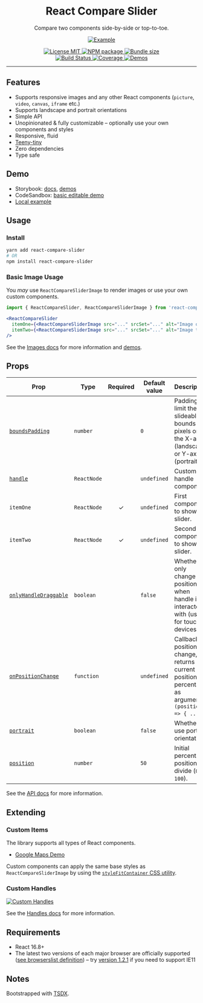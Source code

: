 <div align="center">
  <h1>React Compare Slider</h1>
  <p>Compare two components side-by-side or top-to-toe.</p>

[![Example](./example/default-handle-capture.gif)](https://codesandbox.io/s/react-compare-slider-simple-example-9si6l?file=/src/App.jsx)

<a href="https://github.com/nerdyman/react-compare-slider/blob/master/LICENSE">
  <img src="https://img.shields.io/npm/l/react-compare-slider.svg" alt="License MIT" />
</a>
<a href="https://npmjs.com/package/react-compare-slider">
  <img src="https://img.shields.io/npm/v/react-compare-slider.svg" alt="NPM package" />
</a>
<a href="https://bundlephobia.com/result?p=react-compare-slider">
  <img src="https://img.shields.io/bundlephobia/minzip/react-compare-slider.svg?color=brightgreen" alt="Bundle size" />
</a>
<br/>
<a href="https://github.com/nerdyman/react-compare-slider/actions?query=workflow%3Abuild">
  <img src="https://img.shields.io/github/workflow/status/nerdyman/react-compare-slider/build" alt="Build Status" />
</a>
<a href="https://codeclimate.com/github/nerdyman/react-compare-slider">
  <img src="https://img.shields.io/codeclimate/coverage/nerdyman/react-compare-slider" alt="Coverage" />
</a>
<a href="https://react-compare-slider.vercel.app">
  <img src="https://raw.githubusercontent.com/storybookjs/brand/8d28584c89959d7075c237e9345955c895048977/badge/badge-storybook.svg" alt="Demos" />
</a>

</div>

---

## Features

- Supports responsive images and any other React components (`picture`, `video`, `canvas`, `iframe` etc.)
- Supports landscape and portrait orientations
- Simple API
- Unopinionated & fully customizable &ndash; optionally use your own components and styles
- Responsive, fluid
- [Teeny-tiny](https://bundlephobia.com/result?p=react-compare-slider)
- Zero dependencies
- Type safe

## Demo

- Storybook: [docs](https://react-compare-slider.vercel.app/?path=/docs/docs-intro--page), [demos](https://react-compare-slider.vercel.app/?path=/story/demos)
- CodeSandbox: [basic editable demo](https://codesandbox.io/s/react-compare-slider-simple-example-9si6l)
- [Local example](./example)

## Usage

### Install

```sh
yarn add react-compare-slider
# OR
npm install react-compare-slider
```

### Basic Image Usage

You *may* use `ReactCompareSliderImage` to render images or use your own custom
components.

```jsx
import { ReactCompareSlider, ReactCompareSliderImage } from 'react-compare-slider';

<ReactCompareSlider
  itemOne={<ReactCompareSliderImage src="..." srcSet="..." alt="Image one" />}
  itemTwo={<ReactCompareSliderImage src="..." srcSet="..." alt="Image two" />}
/>
```

See the [Images docs](https://react-compare-slider.vercel.app/?path=/docs/docs-images--page) for more information and [demos](https://react-compare-slider.vercel.app/?path=/story/demos--images).

## Props

| Prop | Type | Required | Default value | Description |
|------|------|:--------:|---------------|-------------|
| [`boundsPadding`](https://react-compare-slider.vercel.app/?path=/story/docs-bounds-padding--page) | `number` |   | `0` | Padding to limit the slideable bounds in pixels on the X-axis (landscape) or Y-axis (portrait). |
| [`handle`](https://react-compare-slider.vercel.app/?path=/story/docs-handles--page) | `ReactNode` |   | `undefined` | Custom handle component. |
| `itemOne`   | `ReactNode` | ✓ | `undefined` | First component to show in slider. |
| `itemTwo`   | `ReactNode` | ✓ | `undefined` | Second component to show in slider. |
| [`onlyHandleDraggable`](https://react-compare-slider.vercel.app/?path=/story/docs-only-handle-draggable--page) | `boolean`  |   | `false` | Whether to only change position when handle is interacted with (useful for touch devices). |
| [`onPositionChange`](https://react-compare-slider.vercel.app/?path=/story/demos--on-position-change)  | `function`  |   | `undefined` | Callback on position change, returns current position percentage as argument `(position) => { ... }`. |
| [`portrait`](https://react-compare-slider.vercel.app/?path=/story/demos--portrait) | `boolean`   |   | `false` | Whether to use portrait orientation. |
| [`position`](https://react-compare-slider.vercel.app/?path=/story/demos--position)  | `number`    |   | `50` | Initial percentage position of divide (`0-100`). |

See the [API docs](https://react-compare-slider.vercel.app/?path=/docs/docs-api--page) for more information.

## Extending

### Custom Items

The library supports all types of React components.

- [Google Maps Demo](https://react-compare-slider.vercel.app/?path=/story/demos-custom-components--google-maps)

Custom components can apply the same base styles as `ReactCompareSliderImage` 
by using the [`styleFitContainer` CSS utility](https://react-compare-slider.vercel.app/?path=/docs/docs-api--page#stylefitcontainer).

### Custom Handles

[![Custom Handles](./example/custom-handle-capture.gif)](https://react-compare-slider.vercel.app/?path=/story/demos-handles--individual-styles)

See the [Handles docs](https://react-compare-slider.vercel.app/?path=/docs/docs-handles--page) for more information.

## Requirements

- React 16.8+
- The latest two versions of each major browser are officially supported ([see browserslist definition](./package.json#L49)) &ndash; try [version 1.2.1](https://www.npmjs.com/package/react-compare-slider/v/1.2.1) if you need to support IE11

## Notes

Bootstrapped with [TSDX](https://github.com/formium/tsdx).
